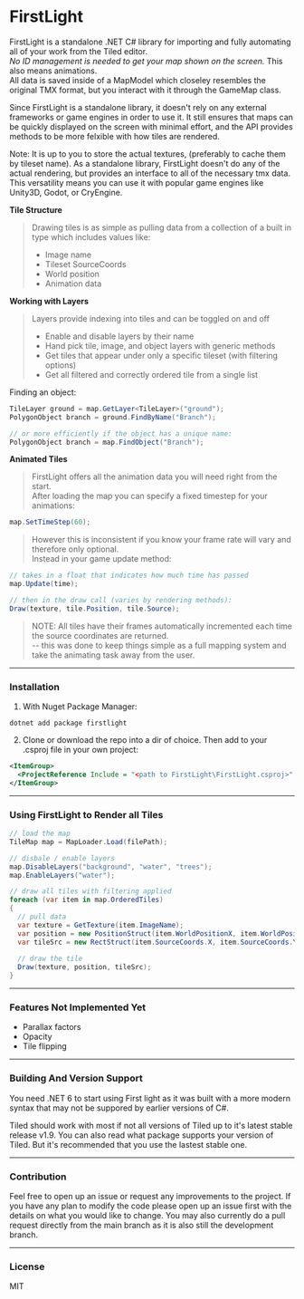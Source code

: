 # FirstLight

FirstLight is a standalone .NET C# library for importing and fully automating all of your work from the Tiled editor.  
*No ID management is needed to get your map shown on the screen.* This also means animations.  
All data is saved inside of a MapModel which closeley resembles the original TMX format, but you interact with it through the GameMap class.

Since FirstLight is a standalone library, it doesn't rely on any external frameworks or game engines in order to use it. It still 
ensures that maps can be quickly displayed on the screen with minimal effort, and the API provides methods to be more felxible with how tiles are rendered.

Note: It is up to you to store the actual textures, (preferably to cache them by tileset name). As a standalone library, FirstLight doesn't do any of the
actual rendering, but provides an interface to all of the necessary tmx data. This versatility means you can use it with popular game engines like Unity3D, Godot, or CryEngine.

**Tile Structure** 

> Drawing tiles is as simple as pulling data from a collection of a built in type which includes values like:  
> * Image name
> * Tileset SourceCoords
> * World position
> * Animation data

**Working with Layers**  
> Layers provide indexing into tiles and can be toggled on and off
> * Enable and disable layers by their name
> * Hand pick tile, image, and object layers with generic methods
> * Get tiles that appear under only a specific tileset (with filtering options)
> * Get all filtered and correctly ordered tile from a single list  

Finding an object:
```cs
TileLayer ground = map.GetLayer<TileLayer>("ground");
PolygonObject branch = ground.FindByName("Branch");

// or more efficiently if the object has a unique name:
PolygonObject branch = map.FindObject("Branch");
```

**Animated Tiles**
> FirstLight offers all the animation data you will need right from the start.  
> After loading the map you can specify a fixed timestep for your animations:  
```cs
map.SetTimeStep(60);
```
> However this is inconsistent if you know your frame rate will vary and therefore only optional.  
> Instead in your game update method:
```cs
// takes in a float that indicates how much time has passed
map.Update(time);

// then in the draw call (varies by rendering methods):
Draw(texture, tile.Position, tile.Source);
```
> NOTE: All tiles have their frames automatically incremented each time the source coordinates are returned.  
> -- this was done to keep things simple as a full mapping system and take the animating task away from the user.  


---
### Installation
1) With Nuget Package Manager:
```
dotnet add package firstlight
```
2) Clone or download the repo into a dir of choice.
Then add to your .csproj file in your own project:
```xml
<ItemGroup>
  <ProjectReference Include = "<path to FirstLight\FirstLight.csproj>" />
</ItemGroup>
```
---
### Using FirstLight to Render all Tiles
```cs
// load the map 
TileMap map = MapLoader.Load(filePath);

// disbale / enable layers
map.DisableLayers("background", "water", "trees");
map.EnableLayers("water");

// draw all tiles with filtering applied
foreach (var item in map.OrderedTiles)
{
  // pull data
  var texture = GetTexture(item.ImageName);
  var position = new PositionStruct(item.WorldPositionX, item.WorldPositionY);
  var tileSrc = new RectStruct(item.SourceCoords.X, item.SourceCoords.Y, item.Width, item.Height);
  
  // draw the tile
  Draw(texture, position, tileSrc);
}

```

---
### Features Not Implemented Yet
* Parallax factors
* Opacity
* Tile flipping

---
### Building And Version Support
You need .NET 6 to start using First light as it was built with a more modern syntax that may not be suppored by earlier versions of C#.

Tiled should work with most if not all versions of Tiled up to it's latest stable release v1.9.
You can also read what package supports your version of Tiled. But it's recommended that you use the lastest stable one.

---
### Contribution
Feel free to open up an issue or request any improvements to the project. If you have any plan to modify the code please open up an issue first with the details on what you would like to change. You may also currently do a pull request directly from the main branch as it is also still the development branch.

---
### License
MIT
